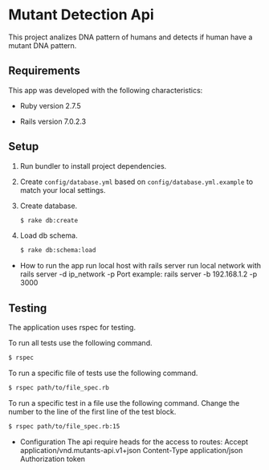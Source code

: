 # Mutant Detection Api

This project analizes DNA pattern of humans and detects if human have a mutant DNA pattern.

## Requirements
This app was developed with the following characteristics:

* Ruby version
  2.7.5

* Rails version
  7.0.2.3

## Setup

1. Run bundler to install project dependencies.

1. Create `config/database.yml` based on `config/database.yml.example` to match your local settings.

1. Create database.

    ```sh
    $ rake db:create
    ```

1. Load db schema.

    ```sh
    $ rake db:schema:load
    ```

* How to run the app
  run local host with rails server
  run local network with rails server -d ip_network -p Port
  example: rails server -b 192.168.1.2 -p 3000

## Testing

The application uses rspec for testing.

To run all tests use the following command.

```sh
$ rspec
```

To run a specific file of tests use the following command.

```sh
$ rspec path/to/file_spec.rb
```

To run a specific test in a file use the following command. Change the number to the line of the first line of the test block.

```sh
$ rspec path/to/file_spec.rb:15
```

* Configuration
  The api require heads for the access to routes:
  Accept application/vnd.mutants-api.v1+json
  Content-Type application/json
  Authorization token

